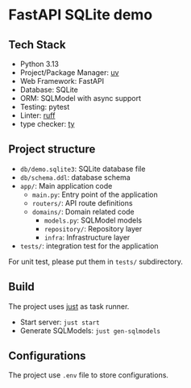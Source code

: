 # FastAPI SQLite demo

## Tech Stack

- Python 3.13
- Project/Package Manager: [uv](https://docs.astral.sh/uv)
- Web Framework: FastAPI
- Database: SQLite
- ORM: SQLModel with async support
- Testing: pytest
- Linter: [ruff](https://github.com/astral-sh/ruff)
- type checker: [ty](https://github.com/astral-sh/ty)

## Project structure

- `db/demo.sqlite3`: SQLite database file
- `db/schema.ddl`: database schema
- `app/`: Main application code
    - `main.py`: Entry point of the application
    - `routers/`: API route definitions
    - `domains/`: Domain related code
        - `models.py`: SQLModel models
        - `repository/`: Repository layer
        - `infra`: Infrastructure layer
- `tests/`: integration test for the application

For unit test, please put them in `tests/` subdirectory.

## Build

The project uses [just](https://github.com/casey/just) as task runner.

- Start server: `just start`
- Generate SQLModels: `just gen-sqlmodels`

## Configurations

The project use `.env` file to store configurations.
